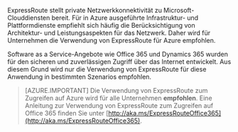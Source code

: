 ExpressRoute stellt private Netzwerkkonnektivität zu Microsoft-Clouddiensten bereit. Für in Azure ausgeführte Infrastruktur- und Plattformdienste empfiehlt sich häufig die Berücksichtigung von Architektur- und Leistungsaspekten für das Netzwerk. Daher wird für Unternehmen die Verwendung von ExpressRoute für Azure empfohlen.

Software as a Service-Angebote wie Office 365 und Dynamics 365 wurden für den sicheren und zuverlässigen Zugriff über das Internet entwickelt. Aus diesem Grund wird nur die Verwendung von ExpressRoute für diese Anwendung in bestimmten Szenarios empfohlen.

> [AZURE.IMPORTANT]
Die Verwendung von ExpressRoute zum Zugreifen auf Azure wird für alle Unternehmen **empfohlen**. Eine Anleitung zur Verwendung von ExpressRoute zum Zugreifen auf Office 365 finden Sie unter [http://aka.ms/ExpressRouteOffice365](http://aka.ms/ExpressRouteOffice365).

<!---HONumber=AcomDC_0928_2016-->